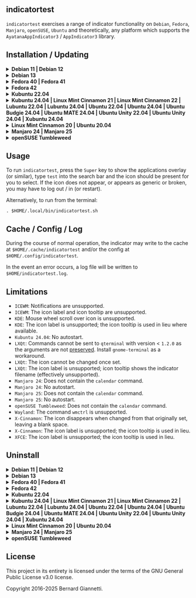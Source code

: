 indicatortest
---

`indicatortest` exercises a range of indicator functionality on `Debian`, `Fedora`, `Manjaro`, `openSUSE`, `Ubuntu` and theoretically, any platform which supports the `AyatanaAppIndicator3` / `AppIndicator3` library.



Installation / Updating
-----------------------

<details><summary><b>Debian 11 | Debian 12</b></summary>

1. Install operating system packages:

    ```
    sudo apt-get -y install calendar fortune-mod fortunes gir1.2-ayatanaappindicator3-0.1 gnome-shell-extension-appindicator libcairo2-dev libgirepository1.0-dev libnotify-bin pulseaudio-utils python3-pip python3-venv wl-clipboard wmctrl
    ```

2. Create a `Python3` virtual environment at `$HOME/.local/venv_indicators` and install `indicatortest`, including icons, .desktop and run script:
    ```
    indicator=indicatortest && \
    venv=$HOME/.local/venv_indicators && \
    if [ ! -d ${venv} ]; then python3 -m venv ${venv}; fi && \
    . ${venv}/bin/activate && \
    python3 -m pip install --upgrade PyGObject\<=3.50.0 https://github.com/iconindicators/appindicatorstest/releases/download/1.0/indicatortest-1.0.17-py3-none-any.whl && \
    deactivate && \
    . $(ls -d ${venv}/lib/python3.* | head -1)/site-packages/${indicator}/platform/linux/install.sh ${venv}
    ```
3. For the `appindicator` extension to take effect, log out / in (or restart) and in a terminal run:
    ```
    gnome-extensions enable ubuntu-appindicators@ubuntu.com
    ```

</details>

<details><summary><b>Debian 13</b></summary>

1. Install operating system packages:

    ```
    sudo apt-get -y install calendar fortune-mod fortunes gir1.2-ayatanaappindicator3-0.1 gnome-shell-extension-appindicator libcairo2-dev libgirepository-2.0-dev libnotify-bin pulseaudio-utils python3-pip python3-venv wl-clipboard wmctrl
    ```

2. Create a `Python3` virtual environment at `$HOME/.local/venv_indicators` and install `indicatortest`, including icons, .desktop and run script:
    ```
    indicator=indicatortest && \
    venv=$HOME/.local/venv_indicators && \
    if [ ! -d ${venv} ]; then python3 -m venv ${venv}; fi && \
    . ${venv}/bin/activate && \
    python3 -m pip install --upgrade PyGObject https://github.com/iconindicators/appindicatorstest/releases/download/1.0/indicatortest-1.0.17-py3-none-any.whl && \
    deactivate && \
    . $(ls -d ${venv}/lib/python3.* | head -1)/site-packages/${indicator}/platform/linux/install.sh ${venv}
    ```
3. For the `appindicator` extension to take effect, log out / in (or restart) and in a terminal run:
    ```
    gnome-extensions enable ubuntu-appindicators@ubuntu.com
    ```

</details>

<details><summary><b>Fedora 40 | Fedora 41</b></summary>

1. Install operating system packages:

    ```
    sudo dnf -y install cairo-gobject-devel calendar fortune-mod gcc gobject-introspection-devel libappindicator-gtk3 pulseaudio-utils python3-devel python3-pip wl-clipboard wmctrl
    ```

2. Create a `Python3` virtual environment at `$HOME/.local/venv_indicators` and install `indicatortest`, including icons, .desktop and run script:
    ```
    indicator=indicatortest && \
    venv=$HOME/.local/venv_indicators && \
    if [ ! -d ${venv} ]; then python3 -m venv ${venv}; fi && \
    . ${venv}/bin/activate && \
    python3 -m pip install --upgrade PyGObject https://github.com/iconindicators/appindicatorstest/releases/download/1.0/indicatortest-1.0.17-py3-none-any.whl && \
    deactivate && \
    . $(ls -d ${venv}/lib/python3.* | head -1)/site-packages/${indicator}/platform/linux/install.sh ${venv}
    ```
3. Install the `GNOME Shell` `AppIndicator and KStatusNotifierItem Support` [extension](https://extensions.gnome.org/extension/615/appindicator-support).

</details>

<details><summary><b>Fedora 42</b></summary>

1. Install operating system packages:

    ```
    sudo dnf -y install cairo-gobject-devel calendar fortune-mod gcc gobject-introspection-devel libappindicator-gtk3 python3-devel python3-pip wl-clipboard wmctrl
    ```

2. Create a `Python3` virtual environment at `$HOME/.local/venv_indicators` and install `indicatortest`, including icons, .desktop and run script:
    ```
    indicator=indicatortest && \
    venv=$HOME/.local/venv_indicators && \
    if [ ! -d ${venv} ]; then python3 -m venv ${venv}; fi && \
    . ${venv}/bin/activate && \
    python3 -m pip install --upgrade PyGObject https://github.com/iconindicators/appindicatorstest/releases/download/1.0/indicatortest-1.0.17-py3-none-any.whl && \
    deactivate && \
    . $(ls -d ${venv}/lib/python3.* | head -1)/site-packages/${indicator}/platform/linux/install.sh ${venv}
    ```
3. Install the `GNOME Shell` `AppIndicator and KStatusNotifierItem Support` [extension](https://extensions.gnome.org/extension/615/appindicator-support).

</details>

<details><summary><b>Kubuntu 22.04</b></summary>

1. Install operating system packages:

    ```
    sudo apt-get -y install calendar fortune-mod fortunes gir1.2-ayatanaappindicator3-0.1 libcairo2-dev libgirepository1.0-dev libnotify-bin pulseaudio-utils python3-pip python3-venv wl-clipboard wmctrl
    ```

2. Create a `Python3` virtual environment at `$HOME/.local/venv_indicators` and install `indicatortest`, including icons, .desktop and run script:
    ```
    indicator=indicatortest && \
    venv=$HOME/.local/venv_indicators && \
    if [ ! -d ${venv} ]; then python3 -m venv ${venv}; fi && \
    . ${venv}/bin/activate && \
    python3 -m pip install --upgrade PyGObject\<=3.50.0 https://github.com/iconindicators/appindicatorstest/releases/download/1.0/indicatortest-1.0.17-py3-none-any.whl && \
    deactivate && \
    . $(ls -d ${venv}/lib/python3.* | head -1)/site-packages/${indicator}/platform/linux/install.sh ${venv}
    ```
3. Install the `GNOME Shell` `AppIndicator and KStatusNotifierItem Support` [extension](https://extensions.gnome.org/extension/615/appindicator-support).

</details>

<details><summary><b>Kubuntu 24.04 | Linux Mint Cinnamon 21 | Linux Mint Cinnamon 22 | Lubuntu 22.04 | Lubuntu 24.04 | Ubuntu 22.04 | Ubuntu 24.04 | Ubuntu Budgie 24.04 | Ubuntu MATE 24.04 | Ubuntu Unity 22.04 | Ubuntu Unity 24.04 | Xubuntu 24.04</b></summary>

1. Install operating system packages:

    ```
    sudo apt-get -y install calendar fortune-mod fortunes gir1.2-ayatanaappindicator3-0.1 libcairo2-dev libgirepository1.0-dev libnotify-bin pulseaudio-utils python3-pip python3-venv wl-clipboard wmctrl
    ```

2. Create a `Python3` virtual environment at `$HOME/.local/venv_indicators` and install `indicatortest`, including icons, .desktop and run script:
    ```
    indicator=indicatortest && \
    venv=$HOME/.local/venv_indicators && \
    if [ ! -d ${venv} ]; then python3 -m venv ${venv}; fi && \
    . ${venv}/bin/activate && \
    python3 -m pip install --upgrade PyGObject\<=3.50.0 https://github.com/iconindicators/appindicatorstest/releases/download/1.0/indicatortest-1.0.17-py3-none-any.whl && \
    deactivate && \
    . $(ls -d ${venv}/lib/python3.* | head -1)/site-packages/${indicator}/platform/linux/install.sh ${venv}
    ```
</details>

<details><summary><b>Linux Mint Cinnamon 20 | Ubuntu 20.04</b></summary>

1. Install operating system packages:

    ```
    sudo apt-get -y install fortune-mod fortunes gir1.2-ayatanaappindicator3-0.1 libcairo2-dev libgirepository1.0-dev libnotify-bin pulseaudio-utils python3-pip python3-venv wl-clipboard wmctrl
    ```

2. Create a `Python3` virtual environment at `$HOME/.local/venv_indicators` and install `indicatortest`, including icons, .desktop and run script:
    ```
    indicator=indicatortest && \
    venv=$HOME/.local/venv_indicators && \
    if [ ! -d ${venv} ]; then python3 -m venv ${venv}; fi && \
    . ${venv}/bin/activate && \
    python3 -m pip install --upgrade PyGObject\<=3.50.0 https://github.com/iconindicators/appindicatorstest/releases/download/1.0/indicatortest-1.0.17-py3-none-any.whl && \
    deactivate && \
    . $(ls -d ${venv}/lib/python3.* | head -1)/site-packages/${indicator}/platform/linux/install.sh ${venv}
    ```
</details>

<details><summary><b>Manjaro 24 | Manjaro 25</b></summary>

1. Install operating system packages:

    ```
    sudo pacman -S --noconfirm cairo fortune-mod gcc libayatana-appindicator pkgconf wl-clipboard wmctrl
    ```

2. Create a `Python3` virtual environment at `$HOME/.local/venv_indicators` and install `indicatortest`, including icons, .desktop and run script:
    ```
    indicator=indicatortest && \
    venv=$HOME/.local/venv_indicators && \
    if [ ! -d ${venv} ]; then python3 -m venv ${venv}; fi && \
    . ${venv}/bin/activate && \
    python3 -m pip install --upgrade PyGObject https://github.com/iconindicators/appindicatorstest/releases/download/1.0/indicatortest-1.0.17-py3-none-any.whl && \
    deactivate && \
    . $(ls -d ${venv}/lib/python3.* | head -1)/site-packages/${indicator}/platform/linux/install.sh ${venv}
    ```
</details>

<details><summary><b>openSUSE Tumbleweed</b></summary>

1. Install operating system packages:

    ```
    sudo zypper install -y cairo-devel fortune gcc gobject-introspection-devel python3-devel typelib-1_0-AyatanaAppIndicator3-0_1 wl-clipboard
    ```

2. Create a `Python3` virtual environment at `$HOME/.local/venv_indicators` and install `indicatortest`, including icons, .desktop and run script:
    ```
    indicator=indicatortest && \
    venv=$HOME/.local/venv_indicators && \
    if [ ! -d ${venv} ]; then python3 -m venv ${venv}; fi && \
    . ${venv}/bin/activate && \
    python3 -m pip install --upgrade PyGObject https://github.com/iconindicators/appindicatorstest/releases/download/1.0/indicatortest-1.0.17-py3-none-any.whl && \
    deactivate && \
    . $(ls -d ${venv}/lib/python3.* | head -1)/site-packages/${indicator}/platform/linux/install.sh ${venv}
    ```
3. Install the `GNOME Shell` `AppIndicator and KStatusNotifierItem Support` [extension](https://extensions.gnome.org/extension/615/appindicator-support).

</details>


Usage
-----

To run `indicatortest`, press the `Super` key to show the applications overlay (or similar), type `test` into the search bar and the icon should be present for you to select.  If the icon does not appear, or appears as generic or broken, you may have to log out / in (or restart).

Alternatively, to run from the terminal:

```. $HOME/.local/bin/indicatortest.sh```


Cache / Config / Log
--------------------

During the course of normal operation, the indicator may write to the cache at `$HOME/.cache/indicatortest` and/or the config at `$HOME/.config/indicatortest`.

In the event an error occurs, a log file will be written to `$HOME/indicatortest.log`.


Limitations
-----------

- `ICEWM`: Notifications are unsupported.
- `ICEWM`: The icon label and icon tooltip are unsupported.
- `KDE`: Mouse wheel scroll over icon is unsupported.
- `KDE`: The icon label is unsupported; the icon tooltip is used in lieu where available.
- `Kubuntu 24.04`: No autostart.
- `LXQt`: Commands cannot be sent to `qterminal` with version < `1.2.0` as the arguments are not [preserved](https://github.com/lxqt/qterminal/issues/335). Install `gnome-terminal` as a workaround.
- `LXQt`: The icon cannot be changed once set.
- `LXQt`: The icon label is unsupported; icon tooltip shows the indicator filename (effectively unsupported).
- `Manjaro 24`: Does not contain the `calendar` command.
- `Manjaro 24`: No autostart.
- `Manjaro 25`: Does not contain the `calendar` command.
- `Manjaro 25`: No autostart.
- `openSUSE Tumbleweed`: Does not contain the `calendar` command.
- `Wayland`: The command `wmctrl` is unsupported.
- `X-Cinnamon`: The icon disappears when changed from that originally set, leaving a blank space.
- `X-Cinnamon`: The icon label is unsupported; the icon tooltip is used in lieu.
- `XFCE`: The icon label is unsupported; the icon tooltip is used in lieu.


Uninstall
---------

<details><summary><b>Debian 11 | Debian 12</b></summary>

1. Uninstall operating system packages:

    ```
    sudo apt-get -y remove calendar fortune-mod fortunes gir1.2-ayatanaappindicator3-0.1 gnome-shell-extension-appindicator libcairo2-dev libgirepository1.0-dev libnotify-bin pulseaudio-utils python3-pip python3-venv wl-clipboard wmctrl
    ```

2. Uninstall the indicator from the `Python3` virtual environment, including icons, .desktop and run script:
    ```
    indicator=indicatortest && \
    venv=$HOME/.local/venv_indicators && \
    $(ls -d ${venv}/lib/python3.* | head -1)/site-packages/${indicator}/platform/linux/uninstall.sh && \
    . ${venv}/bin/activate && \
    python3 -m pip uninstall --yes ${indicator} && \
    count=$(python3 -m pip --disable-pip-version-check list | grep -o "indicator" | wc -l) && \
    deactivate && \
    if [ "$count" -eq "0" ]; then rm -f -r ${venv}; fi 
    ```

    The configuration directory `$HOME/.config/indicatortest` will not be deleted.

    The cache directory `$HOME/.cache/indicatortest` will be deleted.

    If no other indicators remain installed, the virtual environment will be deleted.

</details>

<details><summary><b>Debian 13</b></summary>

1. Uninstall operating system packages:

    ```
    sudo apt-get -y remove calendar fortune-mod fortunes gir1.2-ayatanaappindicator3-0.1 gnome-shell-extension-appindicator libcairo2-dev libgirepository-2.0-dev libnotify-bin pulseaudio-utils python3-pip python3-venv wl-clipboard wmctrl
    ```

2. Uninstall the indicator from the `Python3` virtual environment, including icons, .desktop and run script:
    ```
    indicator=indicatortest && \
    venv=$HOME/.local/venv_indicators && \
    $(ls -d ${venv}/lib/python3.* | head -1)/site-packages/${indicator}/platform/linux/uninstall.sh && \
    . ${venv}/bin/activate && \
    python3 -m pip uninstall --yes ${indicator} && \
    count=$(python3 -m pip --disable-pip-version-check list | grep -o "indicator" | wc -l) && \
    deactivate && \
    if [ "$count" -eq "0" ]; then rm -f -r ${venv}; fi 
    ```

    The configuration directory `$HOME/.config/indicatortest` will not be deleted.

    The cache directory `$HOME/.cache/indicatortest` will be deleted.

    If no other indicators remain installed, the virtual environment will be deleted.

</details>

<details><summary><b>Fedora 40 | Fedora 41</b></summary>

1. Uninstall operating system packages:

    ```
    sudo dnf -y remove cairo-gobject-devel calendar fortune-mod gcc gobject-introspection-devel libappindicator-gtk3 pulseaudio-utils python3-devel python3-pip wl-clipboard wmctrl
    ```

2. Uninstall the indicator from the `Python3` virtual environment, including icons, .desktop and run script:
    ```
    indicator=indicatortest && \
    venv=$HOME/.local/venv_indicators && \
    $(ls -d ${venv}/lib/python3.* | head -1)/site-packages/${indicator}/platform/linux/uninstall.sh && \
    . ${venv}/bin/activate && \
    python3 -m pip uninstall --yes ${indicator} && \
    count=$(python3 -m pip --disable-pip-version-check list | grep -o "indicator" | wc -l) && \
    deactivate && \
    if [ "$count" -eq "0" ]; then rm -f -r ${venv}; fi 
    ```

    The configuration directory `$HOME/.config/indicatortest` will not be deleted.

    The cache directory `$HOME/.cache/indicatortest` will be deleted.

    If no other indicators remain installed, the virtual environment will be deleted.

3. The `GNOME Shell` `AppIndicator and KStatusNotifierItem Support` extension may be turned [off](https://extensions.gnome.org/extension/615/appindicator-support) if no longer in use by other indicators.

</details>

<details><summary><b>Fedora 42</b></summary>

1. Uninstall operating system packages:

    ```
    sudo dnf -y remove cairo-gobject-devel calendar fortune-mod gcc gobject-introspection-devel libappindicator-gtk3 python3-devel python3-pip wl-clipboard wmctrl
    ```

2. Uninstall the indicator from the `Python3` virtual environment, including icons, .desktop and run script:
    ```
    indicator=indicatortest && \
    venv=$HOME/.local/venv_indicators && \
    $(ls -d ${venv}/lib/python3.* | head -1)/site-packages/${indicator}/platform/linux/uninstall.sh && \
    . ${venv}/bin/activate && \
    python3 -m pip uninstall --yes ${indicator} && \
    count=$(python3 -m pip --disable-pip-version-check list | grep -o "indicator" | wc -l) && \
    deactivate && \
    if [ "$count" -eq "0" ]; then rm -f -r ${venv}; fi 
    ```

    The configuration directory `$HOME/.config/indicatortest` will not be deleted.

    The cache directory `$HOME/.cache/indicatortest` will be deleted.

    If no other indicators remain installed, the virtual environment will be deleted.

3. The `GNOME Shell` `AppIndicator and KStatusNotifierItem Support` extension may be turned [off](https://extensions.gnome.org/extension/615/appindicator-support) if no longer in use by other indicators.

</details>

<details><summary><b>Kubuntu 22.04</b></summary>

1. Uninstall operating system packages:

    ```
    sudo apt-get -y remove calendar fortune-mod fortunes gir1.2-ayatanaappindicator3-0.1 libcairo2-dev libgirepository1.0-dev libnotify-bin pulseaudio-utils python3-pip python3-venv wl-clipboard wmctrl
    ```

2. Uninstall the indicator from the `Python3` virtual environment, including icons, .desktop and run script:
    ```
    indicator=indicatortest && \
    venv=$HOME/.local/venv_indicators && \
    $(ls -d ${venv}/lib/python3.* | head -1)/site-packages/${indicator}/platform/linux/uninstall.sh && \
    . ${venv}/bin/activate && \
    python3 -m pip uninstall --yes ${indicator} && \
    count=$(python3 -m pip --disable-pip-version-check list | grep -o "indicator" | wc -l) && \
    deactivate && \
    if [ "$count" -eq "0" ]; then rm -f -r ${venv}; fi 
    ```

    The configuration directory `$HOME/.config/indicatortest` will not be deleted.

    The cache directory `$HOME/.cache/indicatortest` will be deleted.

    If no other indicators remain installed, the virtual environment will be deleted.

3. The `GNOME Shell` `AppIndicator and KStatusNotifierItem Support` extension may be turned [off](https://extensions.gnome.org/extension/615/appindicator-support) if no longer in use by other indicators.

</details>

<details><summary><b>Kubuntu 24.04 | Linux Mint Cinnamon 21 | Linux Mint Cinnamon 22 | Lubuntu 22.04 | Lubuntu 24.04 | Ubuntu 22.04 | Ubuntu 24.04 | Ubuntu Budgie 24.04 | Ubuntu MATE 24.04 | Ubuntu Unity 22.04 | Ubuntu Unity 24.04 | Xubuntu 24.04</b></summary>

1. Uninstall operating system packages:

    ```
    sudo apt-get -y remove calendar fortune-mod fortunes gir1.2-ayatanaappindicator3-0.1 libcairo2-dev libgirepository1.0-dev libnotify-bin pulseaudio-utils python3-pip python3-venv wl-clipboard wmctrl
    ```

2. Uninstall the indicator from the `Python3` virtual environment, including icons, .desktop and run script:
    ```
    indicator=indicatortest && \
    venv=$HOME/.local/venv_indicators && \
    $(ls -d ${venv}/lib/python3.* | head -1)/site-packages/${indicator}/platform/linux/uninstall.sh && \
    . ${venv}/bin/activate && \
    python3 -m pip uninstall --yes ${indicator} && \
    count=$(python3 -m pip --disable-pip-version-check list | grep -o "indicator" | wc -l) && \
    deactivate && \
    if [ "$count" -eq "0" ]; then rm -f -r ${venv}; fi 
    ```

    The configuration directory `$HOME/.config/indicatortest` will not be deleted.

    The cache directory `$HOME/.cache/indicatortest` will be deleted.

    If no other indicators remain installed, the virtual environment will be deleted.

</details>

<details><summary><b>Linux Mint Cinnamon 20 | Ubuntu 20.04</b></summary>

1. Uninstall operating system packages:

    ```
    sudo apt-get -y remove fortune-mod fortunes gir1.2-ayatanaappindicator3-0.1 libcairo2-dev libgirepository1.0-dev libnotify-bin pulseaudio-utils python3-pip python3-venv wl-clipboard wmctrl
    ```

2. Uninstall the indicator from the `Python3` virtual environment, including icons, .desktop and run script:
    ```
    indicator=indicatortest && \
    venv=$HOME/.local/venv_indicators && \
    $(ls -d ${venv}/lib/python3.* | head -1)/site-packages/${indicator}/platform/linux/uninstall.sh && \
    . ${venv}/bin/activate && \
    python3 -m pip uninstall --yes ${indicator} && \
    count=$(python3 -m pip --disable-pip-version-check list | grep -o "indicator" | wc -l) && \
    deactivate && \
    if [ "$count" -eq "0" ]; then rm -f -r ${venv}; fi 
    ```

    The configuration directory `$HOME/.config/indicatortest` will not be deleted.

    The cache directory `$HOME/.cache/indicatortest` will be deleted.

    If no other indicators remain installed, the virtual environment will be deleted.

</details>

<details><summary><b>Manjaro 24 | Manjaro 25</b></summary>

1. Uninstall operating system packages:

    ```
    sudo pacman -R --noconfirm cairo fortune-mod gcc libayatana-appindicator pkgconf wl-clipboard wmctrl
    ```

2. Uninstall the indicator from the `Python3` virtual environment, including icons, .desktop and run script:
    ```
    indicator=indicatortest && \
    venv=$HOME/.local/venv_indicators && \
    $(ls -d ${venv}/lib/python3.* | head -1)/site-packages/${indicator}/platform/linux/uninstall.sh && \
    . ${venv}/bin/activate && \
    python3 -m pip uninstall --yes ${indicator} && \
    count=$(python3 -m pip --disable-pip-version-check list | grep -o "indicator" | wc -l) && \
    deactivate && \
    if [ "$count" -eq "0" ]; then rm -f -r ${venv}; fi 
    ```

    The configuration directory `$HOME/.config/indicatortest` will not be deleted.

    The cache directory `$HOME/.cache/indicatortest` will be deleted.

    If no other indicators remain installed, the virtual environment will be deleted.

</details>

<details><summary><b>openSUSE Tumbleweed</b></summary>

1. Uninstall operating system packages:

    ```
    sudo zypper remove -y cairo-devel fortune gcc gobject-introspection-devel python3-devel typelib-1_0-AyatanaAppIndicator3-0_1 wl-clipboard
    ```

2. Uninstall the indicator from the `Python3` virtual environment, including icons, .desktop and run script:
    ```
    indicator=indicatortest && \
    venv=$HOME/.local/venv_indicators && \
    $(ls -d ${venv}/lib/python3.* | head -1)/site-packages/${indicator}/platform/linux/uninstall.sh && \
    . ${venv}/bin/activate && \
    python3 -m pip uninstall --yes ${indicator} && \
    count=$(python3 -m pip --disable-pip-version-check list | grep -o "indicator" | wc -l) && \
    deactivate && \
    if [ "$count" -eq "0" ]; then rm -f -r ${venv}; fi 
    ```

    The configuration directory `$HOME/.config/indicatortest` will not be deleted.

    The cache directory `$HOME/.cache/indicatortest` will be deleted.

    If no other indicators remain installed, the virtual environment will be deleted.

3. The `GNOME Shell` `AppIndicator and KStatusNotifierItem Support` extension may be turned [off](https://extensions.gnome.org/extension/615/appindicator-support) if no longer in use by other indicators.

</details>


License
-------

This project in its entirety is licensed under the terms of the GNU General Public License v3.0 license.

Copyright 2016-2025 Bernard Giannetti.
